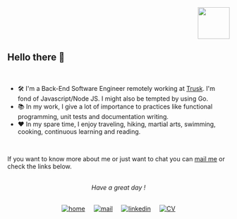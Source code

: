 <div align="right">
<img src="https://user-images.githubusercontent.com/51910006/88867289-57f05f00-d20d-11ea-8307-aae1358237d8.png" width="72" height="72">
</div>

<div align="left">

## Hello there 👋

<br />

- 🛠  I'm a Back-End Software Engineer remotely working at [Trusk](https://trusk.com/fr/). I'm fond of Javascript/Node JS. I might also be tempted by using Go.
- 📚  In my work, I give a lot of importance to practices like functional programming, unit tests and documentation writing.
- :heart:  In my spare time, I enjoy traveling, hiking, martial arts, swimming, cooking, continuous learning  and reading. 
<br />

If you want to know more about me or just want to chat you can [mail me](mailto:hello@saxjst.com) or check the links below.

 <br />
</div>

<div align="center">
 <i>Have a great day ! </i>
<br /><br />
</div>

<div align="center">
 
 [![home](https://user-images.githubusercontent.com/51910006/88861996-75b6c780-d1ff-11ea-8afd-870c35ff781c.png)](https://saxjst.com/)
&nbsp; &nbsp; [![mail](https://user-images.githubusercontent.com/51910006/88866862-2c20a980-d20c-11ea-9bb2-5b26db28a1f6.png)](mailto:hello@saxjst.com)
&nbsp; &nbsp; [![linkedin](https://user-images.githubusercontent.com/51910006/88861572-874b9f80-d1fe-11ea-96f6-d697b607a951.png)](https://www.linkedin.com/in/samueldjoset/)
&nbsp; &nbsp; [
![CV](https://user-images.githubusercontent.com/51910006/88867811-dac5e980-d20e-11ea-91cf-5390c819e3a3.png)](https://drive.google.com/file/d/15-8A8lfiwvamOH9m4b4S7agdTfd45thT/view)
 
</div>
